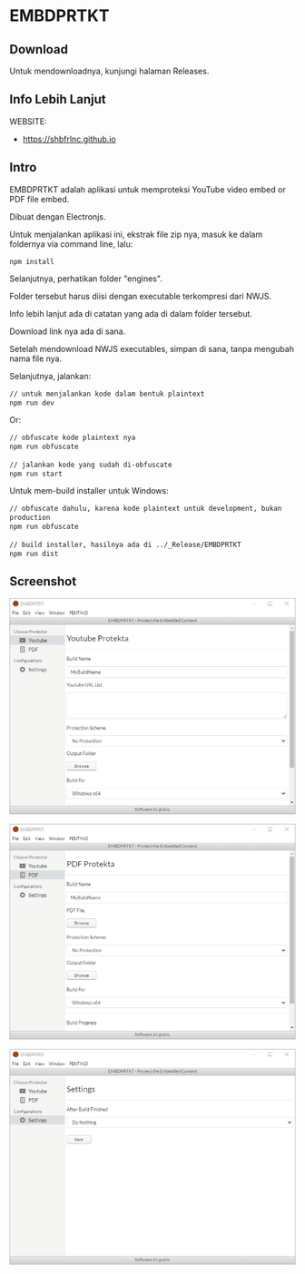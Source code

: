 # EMBDPRTKT

## Download

Untuk mendownloadnya, kunjungi halaman Releases.

## Info Lebih Lanjut

WEBSITE:

- https://shbfrlnc.github.io

## Intro

EMBDPRTKT adalah aplikasi untuk memproteksi YouTube video embed or PDF file embed.

Dibuat dengan Electronjs.

Untuk menjalankan aplikasi ini, ekstrak file zip nya, masuk ke dalam foldernya via command line, lalu:

```
npm install
```

Selanjutnya, perhatikan folder "engines".

Folder tersebut harus diisi dengan executable terkompresi dari NWJS.

Info lebih lanjut ada di catatan yang ada di dalam folder tersebut.

Download link nya ada di sana.

Setelah mendownload NWJS executables, simpan di sana, tanpa mengubah nama file nya.

Selanjutnya, jalankan:

```
// untuk menjalankan kode dalam bentuk plaintext
npm run dev
```

Or:

```
// obfuscate kode plaintext nya
npm run obfuscate

// jalankan kode yang sudah di-obfuscate
npm run start
```

Untuk mem-build installer untuk Windows:

```
// obfuscate dahulu, karena kode plaintext untuk development, bukan production
npm run obfuscate

// build installer, hasilnya ada di ../_Release/EMBDPRTKT
npm run dist
```

## Screenshot

![ScreenShot](assets/EMBDPRTKT1.png?raw=true)

![ScreenShot](assets/EMBDPRTKT2.png?raw=true)

![ScreenShot](assets/EMBDPRTKT3.png?raw=true)